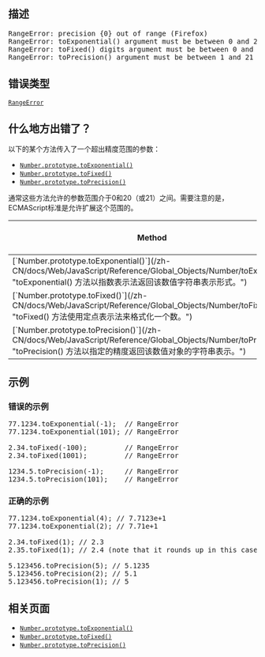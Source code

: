 ## 描述

<pre class="syntaxbox">RangeError: precision {0} out of range (Firefox)
RangeError: toExponential() argument must be between 0 and 20 (Chrome)
RangeError: toFixed() digits argument must be between 0 and 20 (Chrome)
RangeError: toPrecision() argument must be between 1 and 21 (Chrome)
</pre>

## 错误类型

[`RangeError`](/zh-CN/docs/Web/JavaScript/Reference/Global_Objects/RangeError "RangeError对象标明一个错误，当一个值不在其所允许的范围或者集合中。")

## 什么地方出错了？

以下的某个方法传入了一个超出精度范围的参数：

*   [`Number.prototype.toExponential()`](/zh-CN/docs/Web/JavaScript/Reference/Global_Objects/Number/toExponential "toExponential() 方法以指数表示法返回该数值字符串表示形式。")
*   [`Number.prototype.toFixed()`](/zh-CN/docs/Web/JavaScript/Reference/Global_Objects/Number/toFixed "toFixed() 方法使用定点表示法来格式化一个数。")
*   [`Number.prototype.toPrecision()`](/zh-CN/docs/Web/JavaScript/Reference/Global_Objects/Number/toPrecision "toPrecision() 方法以指定的精度返回该数值对象的字符串表示。")

通常这些方法允许的参数范围介于0和20（或21）之间。需要注意的是，ECMAScript标准是允许扩展这个范围的。

<table class="standard-table">

<thead>

<tr>

<th scope="col">Method</th>

<th scope="col">Firefox (SpiderMonkey)</th>

<th scope="col">Chrome, Opera (V8)</th>

</tr>

</thead>

<tbody>

<tr>

<td>[`Number.prototype.toExponential()`](/zh-CN/docs/Web/JavaScript/Reference/Global_Objects/Number/toExponential "toExponential() 方法以指数表示法返回该数值字符串表示形式。")</td>

<td>0 to 100</td>

<td>0 to 20</td>

</tr>

<tr>

<td>[`Number.prototype.toFixed()`](/zh-CN/docs/Web/JavaScript/Reference/Global_Objects/Number/toFixed "toFixed() 方法使用定点表示法来格式化一个数。")</td>

<td>-20 to 100</td>

<td>0 to 20</td>

</tr>

<tr>

<td>[`Number.prototype.toPrecision()`](/zh-CN/docs/Web/JavaScript/Reference/Global_Objects/Number/toPrecision "toPrecision() 方法以指定的精度返回该数值对象的字符串表示。")</td>

<td>1 to 100</td>

<td>1 to 21</td>

</tr>

</tbody>

</table>

## 示例

### 错误的示例

<pre class="brush: js example-bad">77.1234.toExponential(-1);  // RangeError
77.1234.toExponential(101); // RangeError

2.34.toFixed(-100);         // RangeError 
2.34.toFixed(1001);         // RangeError 

1234.5.toPrecision(-1);     // RangeError
1234.5.toPrecision(101);    // RangeError
</pre>

### 正确的示例

<pre class="brush: js example-good">77.1234.toExponential(4); // 7.7123e+1
77.1234.toExponential(2); // 7.71e+1

2.34.toFixed(1); // 2.3
2.35.toFixed(1); // 2.4 (note that it rounds up in this case)

5.123456.toPrecision(5); // 5.1235
5.123456.toPrecision(2); // 5.1
5.123456.toPrecision(1); // 5
</pre>

## 相关页面

*   [`Number.prototype.toExponential()`](/zh-CN/docs/Web/JavaScript/Reference/Global_Objects/Number/toExponential "toExponential() 方法以指数表示法返回该数值字符串表示形式。")
*   [`Number.prototype.toFixed()`](/zh-CN/docs/Web/JavaScript/Reference/Global_Objects/Number/toFixed "toFixed() 方法使用定点表示法来格式化一个数。")
*   [`Number.prototype.toPrecision()`](/zh-CN/docs/Web/JavaScript/Reference/Global_Objects/Number/toPrecision "toPrecision() 方法以指定的精度返回该数值对象的字符串表示。")